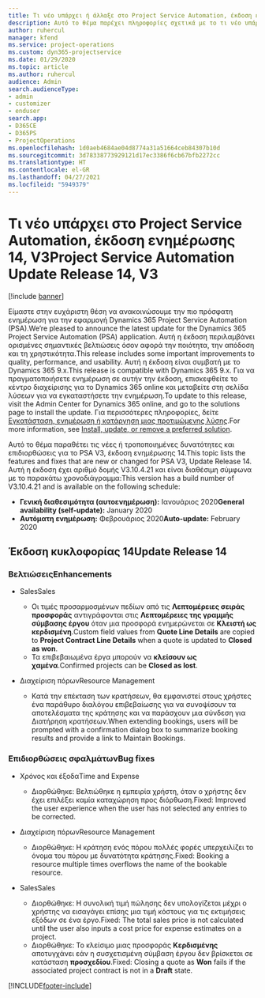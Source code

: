 ```yaml
---
title: Τι νέο υπάρχει ή άλλαξε στο Project Service Automation, έκδοση ενημέρωσης 14, V3
description: Αυτό το θέμα παρέχει πληροφορίες σχετικά με το τι νέο υπάρχει Project Service Automation, έκδοση ενημέρωσης 14, V3.
author: ruhercul
manager: kfend
ms.service: project-operations
ms.custom: dyn365-projectservice
ms.date: 01/29/2020
ms.topic: article
ms.author: ruhercul
audience: Admin
search.audienceType:
- admin
- customizer
- enduser
search.app:
- D365CE
- D365PS
- ProjectOperations
ms.openlocfilehash: 1d0aeb4684ae04d8774a31a51664ceb84307b10d
ms.sourcegitcommit: 3d78338773929121d17ec3386f6cb67bfb2272cc
ms.translationtype: HT
ms.contentlocale: el-GR
ms.lasthandoff: 04/27/2021
ms.locfileid: "5949379"
---
```

# <a name="project-service-automation-update-release-14-v3"></a><span data-ttu-id="bfd50-103">Τι νέο υπάρχει στο Project Service Automation, έκδοση ενημέρωσης 14, V3</span><span class="sxs-lookup"><span data-stu-id="bfd50-103">Project Service Automation Update Release 14, V3</span></span>

[!include [banner](../includes/psa-now-project-operations.md)]

<span data-ttu-id="bfd50-104">Είμαστε στην ευχάριστη θέση να ανακοινώσουμε την πιο πρόσφατη ενημέρωση για την εφαρμογή Dynamics 365 Project Service Automation (PSA).</span><span class="sxs-lookup"><span data-stu-id="bfd50-104">We’re pleased to announce the latest update for the Dynamics 365 Project Service Automation (PSA) application.</span></span> <span data-ttu-id="bfd50-105">Αυτή η έκδοση περιλαμβάνει ορισμένες σημαντικές βελτιώσεις όσον αφορά την ποιότητα, την απόδοση και τη χρηστικότητα.</span><span class="sxs-lookup"><span data-stu-id="bfd50-105">This release includes some important improvements to quality, performance, and usability.</span></span> <span data-ttu-id="bfd50-106">Αυτή η έκδοση είναι συμβατή με το Dynamics 365 9.x.</span><span class="sxs-lookup"><span data-stu-id="bfd50-106">This release is compatible with Dynamics 365 9.x.</span></span> <span data-ttu-id="bfd50-107">Για να πραγματοποιήσετε ενημέρωση σε αυτήν την έκδοση, επισκεφθείτε το κέντρο διαχείρισης για το Dynamics 365 online και μεταβείτε στη σελίδα λύσεων για να εγκαταστήσετε την ενημέρωση.</span><span class="sxs-lookup"><span data-stu-id="bfd50-107">To update to this release, visit the Admin Center for Dynamics 365 online, and go to the solutions page to install the update.</span></span> <span data-ttu-id="bfd50-108">Για περισσότερες πληροφορίες, δείτε [Εγκατάσταση, ενημέρωση ή κατάργηση μιας προτιμώμενης λύσης](/power-platform/admin/install-remove-preferred-solution).</span><span class="sxs-lookup"><span data-stu-id="bfd50-108">For more information, see [Install, update, or remove a preferred solution](/power-platform/admin/install-remove-preferred-solution).</span></span>

<span data-ttu-id="bfd50-109">Αυτό το θέμα παραθέτει τις νέες ή τροποποιημένες δυνατότητες και επιδιορθώσεις για το PSA V3, έκδοση ενημέρωσης 14.</span><span class="sxs-lookup"><span data-stu-id="bfd50-109">This topic lists the features and fixes that are new or changed for PSA V3, Update Release 14.</span></span> <span data-ttu-id="bfd50-110">Αυτή η έκδοση έχει αριθμό δομής V3.10.4.21 και είναι διαθέσιμη σύμφωνα με το παρακάτω χρονοδιάγραμμα:</span><span class="sxs-lookup"><span data-stu-id="bfd50-110">This version has a build number of V3.10.4.21 and is available on the following schedule:</span></span>

- <span data-ttu-id="bfd50-111">**Γενική διαθεσιμότητα (αυτοενημέρωση):** Ιανουάριος 2020</span><span class="sxs-lookup"><span data-stu-id="bfd50-111">**General availability (self-update):** January 2020</span></span>
- <span data-ttu-id="bfd50-112">**Αυτόματη ενημέρωση:** Φεβρουάριος 2020</span><span class="sxs-lookup"><span data-stu-id="bfd50-112">**Auto-update:** February 2020</span></span>

## <a name="update-release-14"></a><span data-ttu-id="bfd50-113">Έκδοση κυκλοφορίας 14</span><span class="sxs-lookup"><span data-stu-id="bfd50-113">Update Release 14</span></span>

### <a name="enhancements"></a><span data-ttu-id="bfd50-114">Βελτιώσεις</span><span class="sxs-lookup"><span data-stu-id="bfd50-114">Enhancements</span></span>

- <span data-ttu-id="bfd50-115">Sales</span><span class="sxs-lookup"><span data-stu-id="bfd50-115">Sales</span></span>

     - <span data-ttu-id="bfd50-116">Οι τιμές προσαρμοσμένων πεδίων από τις **Λεπτομέρειες σειράς προσφοράς** αντιγράφονται στις **Λεπτομέρειες της γραμμής σύμβασης έργου** όταν μια προσφορά ενημερώνεται σε **Κλειστή ως κερδισμένη**.</span><span class="sxs-lookup"><span data-stu-id="bfd50-116">Custom field values from **Quote Line Details** are copied to **Project Contract Line Details** when a quote is updated to **Closed as won**.</span></span>
     - <span data-ttu-id="bfd50-117">Τα επιβεβαιωμένα έργα μπορούν να **κλείσουν ως χαμένα**.</span><span class="sxs-lookup"><span data-stu-id="bfd50-117">Confirmed projects can be **Closed as lost**.</span></span>

- <span data-ttu-id="bfd50-118">Διαχείριση πόρων</span><span class="sxs-lookup"><span data-stu-id="bfd50-118">Resource Management</span></span>

     - <span data-ttu-id="bfd50-119">Κατά την επέκταση των κρατήσεων, θα εμφανιστεί στους χρήστες ένα παράθυρο διαλόγου επιβεβαίωσης για να συνοψίσουν τα αποτελέσματα της κράτησης και να παράσχουν μια σύνδεση για Διατήρηση κρατήσεων.</span><span class="sxs-lookup"><span data-stu-id="bfd50-119">When extending bookings, users will be prompted with a confirmation dialog box to summarize booking results and provide a link to Maintain Bookings.</span></span>


### <a name="bug-fixes"></a><span data-ttu-id="bfd50-120">Επιδιορθώσεις σφαλμάτων</span><span class="sxs-lookup"><span data-stu-id="bfd50-120">Bug fixes</span></span>

- <span data-ttu-id="bfd50-121">Χρόνος και έξοδα</span><span class="sxs-lookup"><span data-stu-id="bfd50-121">Time and Expense</span></span>

     - <span data-ttu-id="bfd50-122">Διορθώθηκε: Βελτιώθηκε η εμπειρία χρήστη, όταν ο χρήστης δεν έχει επιλέξει καμία καταχώρηση προς διόρθωση.</span><span class="sxs-lookup"><span data-stu-id="bfd50-122">Fixed: Improved the user experience when the user has not selected any entries to be corrected.</span></span>

- <span data-ttu-id="bfd50-123">Διαχείριση πόρων</span><span class="sxs-lookup"><span data-stu-id="bfd50-123">Resource Management</span></span>

     - <span data-ttu-id="bfd50-124">Διορθώθηκε: Η κράτηση ενός πόρου πολλές φορές υπερχειλίζει το όνομα του πόρου με δυνατότητα κράτησης.</span><span class="sxs-lookup"><span data-stu-id="bfd50-124">Fixed: Booking a resource multiple times overflows the name of the bookable resource.</span></span>

- <span data-ttu-id="bfd50-125">Sales</span><span class="sxs-lookup"><span data-stu-id="bfd50-125">Sales</span></span>

     - <span data-ttu-id="bfd50-126">Διορθώθηκε: Η συνολική τιμή πώλησης δεν υπολογίζεται μέχρι ο χρήστης να εισαγάγει επίσης μια τιμή κόστους για τις εκτιμήσεις εξόδων σε ένα έργο.</span><span class="sxs-lookup"><span data-stu-id="bfd50-126">Fixed: The total sales price is not calculated until the user also inputs a cost price for expense estimates on a project.</span></span>
     - <span data-ttu-id="bfd50-127">Διορθώθηκε: Το κλείσιμο μιας προσφοράς **Κερδισμένης** αποτυγχάνει εάν η συσχετισμένη σύμβαση έργου δεν βρίσκεται σε κατάσταση **προσχεδίου**.</span><span class="sxs-lookup"><span data-stu-id="bfd50-127">Fixed: Closing a quote as **Won** fails if the associated project contract is not in a **Draft** state.</span></span>



[!INCLUDE[footer-include](../includes/footer-banner.md)]